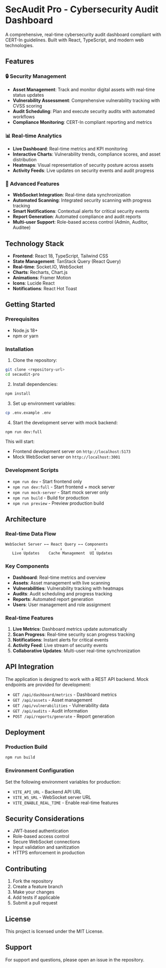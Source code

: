 # SecAudit Pro - Cybersecurity Audit Dashboard

A comprehensive, real-time cybersecurity audit dashboard compliant with CERT-In guidelines. Built with React, TypeScript, and modern web technologies.

## Features

### 🔒 Security Management
- **Asset Management**: Track and monitor digital assets with real-time status updates
- **Vulnerability Assessment**: Comprehensive vulnerability tracking with CVSS scoring
- **Audit Scheduling**: Plan and execute security audits with automated workflows
- **Compliance Monitoring**: CERT-In compliant reporting and metrics

### 📊 Real-time Analytics
- **Live Dashboard**: Real-time metrics and KPI monitoring
- **Interactive Charts**: Vulnerability trends, compliance scores, and asset distribution
- **Heatmaps**: Visual representation of security posture across assets
- **Activity Feeds**: Live updates on security events and audit progress

### 🚀 Advanced Features
- **WebSocket Integration**: Real-time data synchronization
- **Automated Scanning**: Integrated security scanning with progress tracking
- **Smart Notifications**: Contextual alerts for critical security events
- **Report Generation**: Automated compliance and audit reports
- **Multi-user Support**: Role-based access control (Admin, Auditor, Auditee)

## Technology Stack

- **Frontend**: React 18, TypeScript, Tailwind CSS
- **State Management**: TanStack Query (React Query)
- **Real-time**: Socket.IO, WebSocket
- **Charts**: Recharts, Chart.js
- **Animations**: Framer Motion
- **Icons**: Lucide React
- **Notifications**: React Hot Toast

## Getting Started

### Prerequisites
- Node.js 18+ 
- npm or yarn

### Installation

1. Clone the repository:
```bash
git clone <repository-url>
cd secaudit-pro
```

2. Install dependencies:
```bash
npm install
```

3. Set up environment variables:
```bash
cp .env.example .env
```

4. Start the development server with mock backend:
```bash
npm run dev:full
```

This will start:
- Frontend development server on `http://localhost:5173`
- Mock WebSocket server on `http://localhost:3001`

### Development Scripts

- `npm run dev` - Start frontend only
- `npm run dev:full` - Start frontend + mock server
- `npm run mock-server` - Start mock server only
- `npm run build` - Build for production
- `npm run preview` - Preview production build

## Architecture

### Real-time Data Flow
```
WebSocket Server ←→ React Query ←→ Components
       ↓                ↓              ↓
   Live Updates    Cache Management  UI Updates
```

### Key Components

- **Dashboard**: Real-time metrics and overview
- **Assets**: Asset management with live scanning
- **Vulnerabilities**: Vulnerability tracking with heatmaps
- **Audits**: Audit scheduling and progress tracking
- **Reports**: Automated report generation
- **Users**: User management and role assignment

### Real-time Features

1. **Live Metrics**: Dashboard metrics update automatically
2. **Scan Progress**: Real-time security scan progress tracking
3. **Notifications**: Instant alerts for critical events
4. **Activity Feed**: Live stream of security events
5. **Collaborative Updates**: Multi-user real-time synchronization

## API Integration

The application is designed to work with a REST API backend. Mock endpoints are provided for development:

- `GET /api/dashboard/metrics` - Dashboard metrics
- `GET /api/assets` - Asset management
- `GET /api/vulnerabilities` - Vulnerability data
- `GET /api/audits` - Audit information
- `POST /api/reports/generate` - Report generation

## Deployment

### Production Build
```bash
npm run build
```

### Environment Configuration
Set the following environment variables for production:

- `VITE_API_URL` - Backend API URL
- `VITE_WS_URL` - WebSocket server URL
- `VITE_ENABLE_REAL_TIME` - Enable real-time features

## Security Considerations

- JWT-based authentication
- Role-based access control
- Secure WebSocket connections
- Input validation and sanitization
- HTTPS enforcement in production

## Contributing

1. Fork the repository
2. Create a feature branch
3. Make your changes
4. Add tests if applicable
5. Submit a pull request

## License

This project is licensed under the MIT License.

## Support

For support and questions, please open an issue in the repository.
